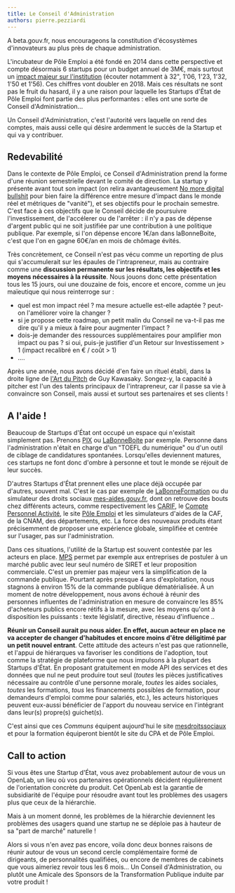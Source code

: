 ```yaml
---
title: Le Conseil d'Administration
authors: pierre.pezziardi
---
```


A beta.gouv.fr, nous encourageons la constitution d'écosystèmes d'innovateurs au plus près de chaque administration. 

L'incubateur de Pôle Emploi a été fondé en 2014 dans cette perspective et compte désormais 6 startups pour un budget annuel de 3M€, mais surtout un [impact majeur sur l'institution](https://www.senat.fr/les_actus_en_detail/article/audition-de-m-jean-basseres.html) (écouter notamment à 32", 1'06, 1'23, 1'32, 1'50 et 1'56). Ces chiffres vont doubler en 2018. Mais ces résultats ne sont pas le fruit du hasard, il y a une raison pour laquelle les Startups d'État de Pôle Emploi font partie des plus performantes : elles ont une sorte de Conseil d'Administration...

<!--more-->

Un Conseil d'Administration, c'est l'autorité vers laquelle on rend des comptes, mais aussi celle qui désire ardemment le succès de la Startup et qui va y contribuer.

## Redevabilité
Dans le contexte de Pôle Emploi, ce Conseil d'Administration prend la forme d'une réunion semestrielle devant le comité de direction. La startup y présente avant tout son impact (on relira avantageusement [No more digital bullshit](https://beta.gouv.fr/2017/03/24/no-more-digital-bullshit-please.html) pour bien faire la différence entre mesure d'impact dans le monde réel et métriques de "vanité"), et ses objectifs pour le prochain semestre. C'est face à ces objectifs que le Conseil décide de poursuivre l'investissement, de l'accélerer ou de l'arrêter : il n'y a pas de dépense d'argent public qui ne soit justifiée par une contribution à une politique publique. Par exemple, si l'on dépense encore 1€/an dans laBonneBoite, c'est que l'on en gagne 60€/an en mois de chômage évités.

Très concrètement, ce Conseil n'est pas vécu comme un reporting de plus qui s'accumulerait sur les épaules de l'intrapreneur, mais au contraire comme une __discussion permanente sur les résultats, les objectifs et les moyens nécessaires à la réussite__. Nous jouons donc cette présentation tous les 15 jours, oui une douzaine de fois, encore et encore, comme un jeu maïeutique qui nous reinterroge sur :
* quel est mon impact réel ? ma mesure actuelle est-elle adaptée ? peut-on l'améliorer voire la changer ?
* si je propose cette roadmap, un petit malin du Conseil ne va-t-il pas me dire qu'il y a mieux à faire pour augmenter l'impact ?
* dois-je demander des ressources supplémentaires pour amplifier mon impact ou pas ? si oui, puis-je justifier d'un Retour sur Investissement > 1 (impact recalibré en € / coût > 1)
* ....

Après une année, nous avons décidé d'en faire un rituel établi, dans la droite ligne de [l'Art du Pitch](https://guykawasaki.com/the-art-of-the-pitch/) de Guy Kawasaky. Songez-y, la capacité à pitcher est l'un des talents principaux de l'intrapreneur, car il passe sa vie à convaincre son Conseil, mais aussi et surtout ses partenaires et ses clients !

## A l'aide !
Beaucoup de Startups d'État ont occupé un espace qui n'existait simplement pas. Prenons [PIX](https://pix.beta.gouv.fr/) ou [LaBonneBoite](https://labonneboite.pole-emploi.fr/) par exemple. Personne dans l'administration n'était en charge d'un "TOEFL du numérique" ou d'un outil de ciblage de candidatures spontanées. Lorsqu'elles deviennent matures, ces startups ne font donc d'ombre à personne et tout le monde se réjouit de leur succès.

D'autres Startups d'État prennent elles une place déjà occupée par d'autres, souvent mal. C'est le cas par exemple de [LaBonneFormation](https://labonneformation.pole-emploi.fr/) ou du simulateur des droits sociaux [mes-aides.gouv.fr](https://mes-aides.gouv.fr/), dont on retrouve des bouts chez différents acteurs, comme respectivement les [CARIF](http://www.intercariforef.org/formations/recherche-formations.html), le [Compte Personnel Activité](https://www.moncompteactivite.gouv.fr/cpa-public/), le site [Pôle Emploi](https://candidat.pole-emploi.fr/formations/accueil) et les simulateurs d'aides de la CAF, de la CNAM, des départements, etc. La force des nouveaux produits étant précisemment de proposer une expérience globale, simplifiée et centrée sur l'usager, pas sur l'administration.

Dans ces situations, l'utilité de la Startup est souvent contestée par les acteurs en place. [MPS](https://mps.apientreprise.fr/) permet par exemple aux entreprises de postuler à un marché public avec leur seul numéro de SIRET et leur proposition commerciale. C'est un premier pas majeur vers la simplification de la commande publique. Pourtant après presque 4 ans d'exploitation, nous stagnons à environ 15% de la commande publique dématérialisée. À un moment de notre développement, nous avons échoué à réunir des personnes influentes de l'administration en mesure de convaincre les 85% d'acheteurs publics encore rétifs à la mesure, avec les moyens qu'ont à disposition les puissants : texte législatif, directive, réseau d'influence ..

__Réunir un Conseil aurait pu nous aider. En effet, aucun acteur en place ne va accepter de changer d'habitudes et encore moins d'être déligitimé par un petit nouvel entrant__. Cette attitude des acteurs n'est pas que rationnelle, et l'appui de hiérarques va favoriser les conditions de l'adoption, tout comme la stratégie de plateforme que nous impulsons à la plupart des Startups d'État. En proposant gratuitement en mode API des services et des données que nul ne peut produire tout seul (_toutes_ les pièces justificatives nécessaire au contrôle d'une personne morale, _toutes_ les aides sociales, _toutes_ les formations,  _tous_ les financements possibles de formation, pour demandeurs d'emploi comme pour salariés, etc.), les acteurs historiques peuvent eux-aussi bénéficier de l'apport du nouveau service en l'intégrant dans leur(s) propre(s) guichet(s).

C'est ainsi que ces _Communs_ équipent aujourd'hui le site [mesdroitssociaux](https://www.mesdroitssociaux.gouv.fr/) et pour la formation équiperont bientôt le site du CPA et de Pôle Emploi. 

## Call to action
Si vous êtes une Startup d'État, vous avez probablement autour de vous un OpenLab, un lieu où vos partenaires opérationnels décident régulièrement de l'orientation concrète du produit. Cet OpenLab est la garantie de subsidiarité de l'équipe pour résoudre avant tout les problèmes des usagers plus que ceux de la hiérarchie.

Mais à un moment donné, les problèmes de la hiérarchie deviennent les problèmes des usagers quand une startup ne se déploie pas à hauteur de sa "part de marché" naturelle !

Alors si vous n'en avez pas encore, voila donc deux bonnes raisons de réunir autour de vous un second cercle complémentaire formé de dirigeants, de personnalités qualifiées, ou encore de membres de cabinets que vous aimeriez revoir tous les 6 mois... Un Conseil d'Administration, ou plutôt une Amicale des Sponsors de la Transformation Publique induite par votre produit !
